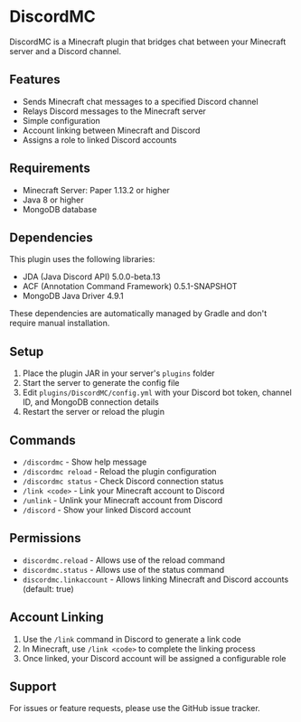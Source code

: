 # DiscordMC

DiscordMC is a Minecraft plugin that bridges chat between your Minecraft server and a Discord channel.

## Features

- Sends Minecraft chat messages to a specified Discord channel
- Relays Discord messages to the Minecraft server
- Simple configuration
- Account linking between Minecraft and Discord
- Assigns a role to linked Discord accounts

## Requirements

- Minecraft Server: Paper 1.13.2 or higher
- Java 8 or higher
- MongoDB database

## Dependencies

This plugin uses the following libraries:
- JDA (Java Discord API) 5.0.0-beta.13
- ACF (Annotation Command Framework) 0.5.1-SNAPSHOT
- MongoDB Java Driver 4.9.1

These dependencies are automatically managed by Gradle and don't require manual installation.

## Setup

1. Place the plugin JAR in your server's `plugins` folder
2. Start the server to generate the config file
3. Edit `plugins/DiscordMC/config.yml` with your Discord bot token, channel ID, and MongoDB connection details
4. Restart the server or reload the plugin

## Commands

- `/discordmc` - Show help message
- `/discordmc reload` - Reload the plugin configuration
- `/discordmc status` - Check Discord connection status
- `/link <code>` - Link your Minecraft account to Discord
- `/unlink` - Unlink your Minecraft account from Discord
- `/discord` - Show your linked Discord account

## Permissions

- `discordmc.reload` - Allows use of the reload command
- `discordmc.status` - Allows use of the status command
- `discordmc.linkaccount` - Allows linking Minecraft and Discord accounts (default: true)

## Account Linking

1. Use the `/link` command in Discord to generate a link code
2. In Minecraft, use `/link <code>` to complete the linking process
3. Once linked, your Discord account will be assigned a configurable role

## Support

For issues or feature requests, please use the GitHub issue tracker.